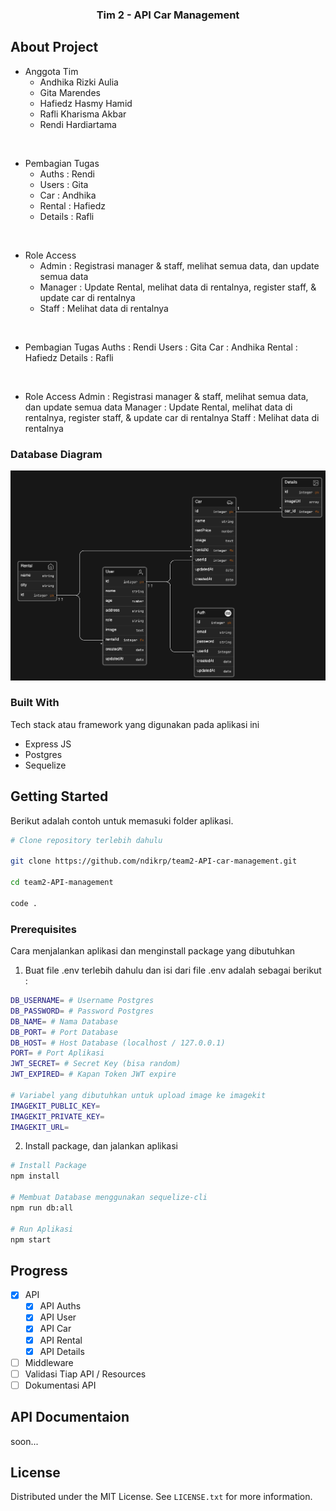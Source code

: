 <div align="center">
  <h3> Tim 2 - API Car Management </h3>
</div>

<!-- ABOUT THE PROJECT -->

## About Project

- Anggota Tim
  - Andhika Rizki Aulia
  - Gita Marendes
  - Hafiedz Hasmy Hamid
  - Rafli Kharisma Akbar
  - Rendi Hardiartama

<br>

- Pembagian Tugas
  - Auths : Rendi
  - Users : Gita
  - Car : Andhika
  - Rental : Hafiedz
  - Details : Rafli

<br>

- Role Access
  - Admin : Registrasi manager & staff, melihat semua data, dan update semua data
  - Manager : Update Rental, melihat data di rentalnya, register staff, & update car di rentalnya
  - Staff : Melihat data di rentalnya

<br>

- Pembagian Tugas
  Auths : Rendi
  Users : Gita
  Car : Andhika
  Rental : Hafiedz
  Details : Rafli

<br>

- Role Access
  Admin : Registrasi manager & staff, melihat semua data, dan update semua data
  Manager : Update Rental, melihat data di rentalnya, register staff, & update car di rentalnya
  Staff : Melihat data di rentalnya

### Database Diagram

![Database Diagram](./docs/erd_tim2.png)

### Built With

Tech stack atau framework yang digunakan pada aplikasi ini

<ul>
   <li> Express JS 
   <li> Postgres 
   <li> Sequelize 
</ul>

<!-- GETTING STARTED -->

## Getting Started

Berikut adalah contoh untuk memasuki folder aplikasi.

```bash
# Clone repository terlebih dahulu

git clone https://github.com/ndikrp/team2-API-car-management.git

cd team2-API-management

code .

```

### Prerequisites

Cara menjalankan aplikasi dan menginstall package yang dibutuhkan

1. Buat file .env terlebih dahulu dan isi dari file .env adalah sebagai berikut :

```bash
DB_USERNAME= # Username Postgres
DB_PASSWORD= # Password Postgres
DB_NAME= # Nama Database
DB_PORT= # Port Database
DB_HOST= # Host Database (localhost / 127.0.0.1)
PORT= # Port Aplikasi
JWT_SECRET= # Secret Key (bisa random)
JWT_EXPIRED= # Kapan Token JWT expire

# Variabel yang dibutuhkan untuk upload image ke imagekit
IMAGEKIT_PUBLIC_KEY=
IMAGEKIT_PRIVATE_KEY=
IMAGEKIT_URL=
```

2. Install package, dan jalankan aplikasi

```bash
# Install Package
npm install

# Membuat Database menggunakan sequelize-cli
npm run db:all

# Run Aplikasi
npm start
```

<!-- ROADMAP -->

## Progress

- [x] API
  - [x] API Auths
  - [x] API User
  - [x] API Car
  - [x] API Rental
  - [x] API Details
- [ ] Middleware
- [ ] Validasi Tiap API / Resources
- [ ] Dokumentasi API

<!-- API Docs -->

## API Documentaion

soon...

<!-- LICENSE -->

## License

Distributed under the MIT License. See `LICENSE.txt` for more information.
